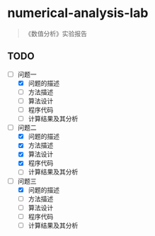 # numerical-analysis-lab

> 《数值分析》实验报告

## TODO

- [ ] 问题一
    - [x] 问题的描述
    - [ ] 方法描述
    - [ ] 算法设计
    - [ ] 程序代码
    - [ ] 计算结果及其分析
- [ ] 问题二
    - [x] 问题的描述
    - [x] 方法描述
    - [x] 算法设计
    - [x] 程序代码
    - [ ] 计算结果及其分析
- [ ] 问题三
    - [x] 问题的描述
    - [ ] 方法描述
    - [ ] 算法设计
    - [ ] 程序代码
    - [ ] 计算结果及其分析

